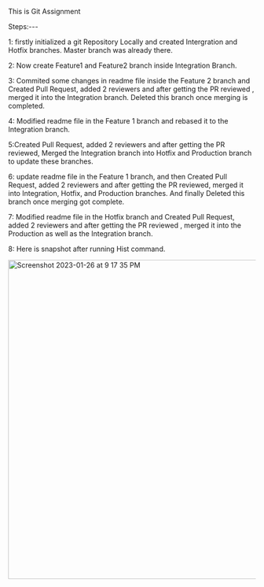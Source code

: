 This is Git Assignment

Steps:---





1: firstly initialized a git Repository Locally and created Intergration and Hotfix branches. Master branch was already there.

2: Now create Feature1 and Feature2 branch inside Integration Branch.

3: Commited some changes in readme file inside the Feature 2 branch and Created Pull Request, added 2 reviewers and after getting the PR reviewed , merged it into the Integration branch. Deleted this branch once merging is completed.

4: Modified readme file in the Feature 1 branch and rebased it to the Integration branch.

5:Created Pull Request, added 2 reviewers and after getting the PR reviewed, Merged the Integration branch into Hotfix and Production branch to update these branches.

6: update readme file in the Feature 1 branch, and then Created Pull Request, added 2 reviewers and after getting the PR reviewed, merged it into Integration, Hotfix, and Production branches. And finally Deleted this branch once merging got complete.

7: Modified readme file in the Hotfix branch and Created Pull Request, added 2 reviewers and after getting the PR reviewed , merged it into the Production as well as the Integration branch.

8: Here is snapshot after running Hist command.

<img width="649" alt="Screenshot 2023-01-26 at 9 17 35 PM" src="https://user-images.githubusercontent.com/122517727/214881837-a7228f23-8abb-4bff-9e40-9bdd8b4aa51e.png">
